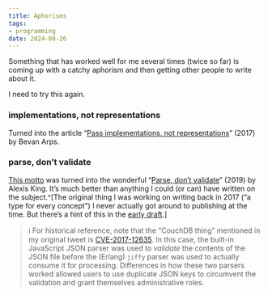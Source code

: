 ```yaml
---
title: Aphorisms
tags: 
- programming
date: 2024-08-26
---
```

Something that has worked well for me several times (twice so far) is coming up with a catchy aphorism and then getting other people to write about it.

I need to try this again.

### implementations, not representations

Turned into the article “[Pass implementations, not representations](https://www.nichesoftware.co.nz/2017/10/14/representation-vs-implementation.html)” (2017) by Bevan Arps. 

### parse, don’t validate

[This motto](https://web.archive.org/web/20220717204533/https://twitter.com/porges/status/1182355121457385472) was turned into the wonderful “[Parse, don’t validate](https://lexi-lambda.github.io/blog/2019/11/05/parse-don-t-validate/)” (2019) by Alexis King. It’s much better than anything I could (or can) have written on the subject.^[The original thing I was working on writing back in 2017 (“a type for every concept”) I never actually got around to publishing at the time. But there’s a hint of this in the [early draft](https://github.com/Porges/Porges/commit/637feafd48b57e48eae96af8743f532b36de9d0e#:~:text=Also%2C%20prefer%20normalization%20to%20simple%20validation.).]

> ℹ️ For historical reference, note that the “CouchDB thing” mentioned in my original tweet is [CVE-2017-12635](https://www.cvedetails.com/cve/CVE-2017-12635/). In this case, the built-in JavaScript JSON parser was used to _validate_ the contents of the JSON file before the (Erlang) `jiffy` parser was used to actually consume it for processing. Differences in how these two parsers worked allowed users to use duplicate JSON keys to circumvent the validation and grant themselves administrative roles.